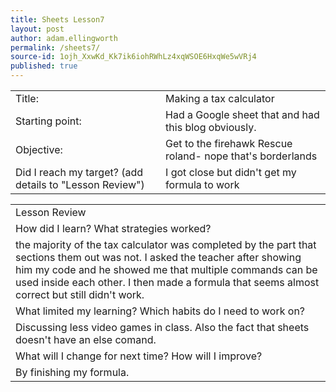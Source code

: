 ```yaml
---
title: Sheets Lesson7
layout: post
author: adam.ellingworth
permalink: /sheets7/
source-id: 1ojh_XxwKd_Kk7ik6iohRWhLz4xqWSOE6HxqWe5wVRj4
published: true
---
```

<table>
  <tr>
    <td>Title:</td>
    <td>Making a tax calculator </td>
  </tr>
  <tr>
    <td>Starting point:</td>
    <td>Had a Google sheet that and had this blog obviously.</td>
  </tr>
  <tr>
    <td>Objective:</td>
    <td>Get to the firehawk
Rescue roland- nope that's borderlands </td>
  </tr>
  <tr>
    <td>Did I reach my target? 
(add details to "Lesson Review")</td>
    <td>I got close but didn't get my formula to work</td>
  </tr>
</table>


<table>
  <tr>
    <td>Lesson Review</td>
  </tr>
  <tr>
    <td>How did I learn? What strategies worked?</td>
  </tr>
  <tr>
    <td>the majority of the tax calculator was completed by the part that sections them out was not. I asked the teacher after showing him my code and he showed me that multiple commands can be used inside each other. I then made a formula that seems almost correct but still didn't work.</td>
  </tr>
  <tr>
    <td>What limited my learning? Which habits do I need to work on? </td>
  </tr>
  <tr>
    <td>Discussing less video games in class. Also the fact that sheets doesn't have an else comand.</td>
  </tr>
  <tr>
    <td>What will I change for next time? How will I improve?</td>
  </tr>
  <tr>
    <td>By finishing my formula.</td>
  </tr>
</table>


